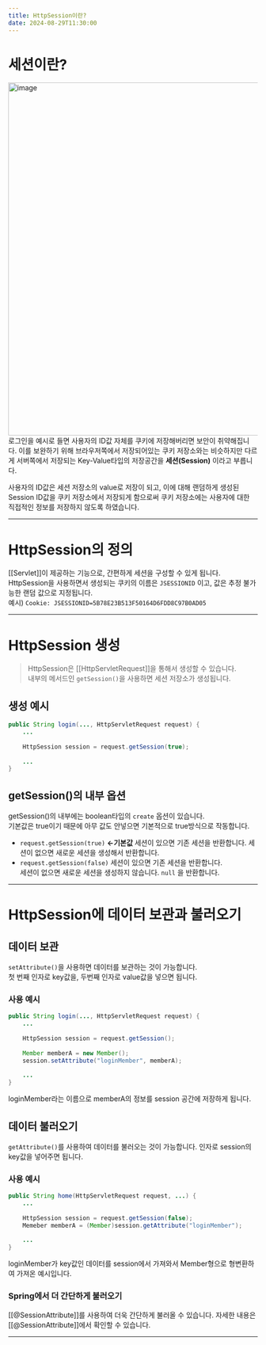 ```yaml
---
title: HttpSession이란?
date: 2024-08-29T11:30:00
---
```


# 세션이란?

<img width="713" alt="image" src="https://gist.github.com/user-attachments/assets/c91fdd1b-832a-4da4-8bce-bfaaf91c1f57"><br>로그인을 예시로 들면 사용자의 ID값 자체를 쿠키에 저장해버리면 보안이 취약해집니다.
이를 보완하기 위해 브라우저쪽에서 저장되어있는 쿠키 저장소와는 비슷하지만 다르게 서버쪽에서 저장되는 Key-Value타입의 저장공간을 **세션(Session)** 이라고 부릅니다.

사용자의 ID값은 세션 저장소의 value로 저장이 되고, 이에 대해 랜덤하게 생성된 Session ID값을 쿠키 저장소에서 저장되게 함으로써 쿠키 저장소에는 사용자에 대한 직접적인 정보를 저장하지 않도록 하였습니다.

---
# HttpSession의 정의

[[Servlet]]이 제공하는 기능으로, 간편하게 세션을 구성할 수 있게 됩니다.<br>HttpSession을 사용하면서 생성되는 쿠키의 이름은 `JSESSIONID` 이고, 값은 추정 불가능한 랜덤 값으로 지정됩니다.<br>예시) `Cookie: JSESSIONID=5B78E23B513F50164D6FDD8C97B0AD05`

---

# HttpSession 생성

> HttpSession은 [[HttpServletRequest]]을 통해서 생성할 수 있습니다.<br>내부의 메서드인 `getSession()`을 사용하면 세션 저장소가 생성됩니다.

## 생성 예시

```java
public String login(..., HttpServletRequest request) {
	...
	
	HttpSession session = request.getSession(true);
	
	...
}
```

## getSession()의 내부 옵션

getSession()의 내부에는 boolean타입의 `create` 옵션이 있습니다.<br>기본값은 true이기 때문에 아무 값도 안넣으면 기본적으로 true방식으로 작동합니다.

- `request.getSession(true)` **<-기본값**
	세션이 있으면 기존 세션을 반환합니다.
	세션이 없으면 새로운 세션을 생성해서 반환합니다. 
- `request.getSession(false)`
	세션이 있으면 기존 세션을 반환합니다.  
	세션이 없으면 새로운 세션을 생성하지 않습니다. 
	`null` 을 반환합니다.

---

# HttpSession에 데이터 보관과 불러오기

## 데이터 보관

`setAttribute()`을 사용하면 데이터를 보관하는 것이 가능합니다.<br>첫 번째 인자로 key값을, 두번째 인자로 value값을 넣으면 됩니다.

### 사용 예시
```java
public String login(..., HttpServletRequest request) {
	...
	
	HttpSession session = request.getSession();
	
	Member memberA = new Member();
	session.setAttribute("loginMember", memberA);
	
	...
}
```
loginMember라는 이름으로 memberA의 정보를 session 공간에 저장하게 됩니다.

## 데이터 불러오기

`getAttribute()`를 사용하여 데이터를 불러오는 것이 가능합니다.
인자로 session의 key값을 넣어주면 됩니다.

### 사용 예시
```java
public String home(HttpServletRequest request, ...) {
	...
	
	HttpSession session = request.getSession(false);
	Memeber memberA = (Member)session.getAttribute("loginMember");
	
	...
}
```
loginMember가 key값인 데이터를 session에서 가져와서 Member형으로 형변환하여 가져온 예시입니다.

### Spring에서 더 간단하게 불러오기
[[@SessionAttribute]]를 사용하여 더욱 간단하게 불러올 수 있습니다.
자세한 내용은 [[@SessionAttribute]]에서 확인할 수 있습니다.

---
